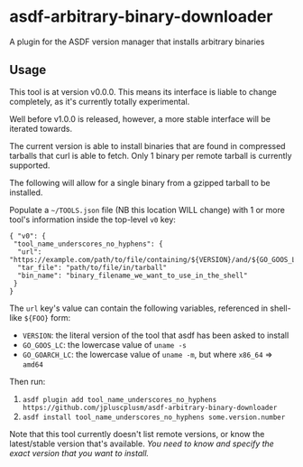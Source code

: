 # asdf-arbitrary-binary-downloader

A plugin for the ASDF version manager that installs arbitrary binaries 

## Usage

This tool is at version v0.0.0. This means its interface is liable to change
completely, as it's currently totally experimental.

Well before v1.0.0 is released, however, a more stable interface will be
iterated towards.

The current version is able to install binaries that are found in compressed
tarballs that curl is able to fetch. Only 1 binary per remote tarball is
currently supported.

The following will allow for a single binary from a gzipped tarball to be
installed.

Populate a `~/TOOLS.json` file (NB this location WILL change) with 1 or more
tool's information inside the top-level `v0` key:

```
{ "v0": {
 "tool_name_underscores_no_hyphens": {
  "url": "https://example.com/path/to/file/containing/${VERSION}/and/${GO_GOOS_LC}/and/${GO_GOARCH_LC}/vars.tgz"
  "tar_file": "path/to/file/in/tarball"
  "bin_name": "binary_filename_we_want_to_use_in_the_shell"
 }
}
```

The `url` key's value can contain the following variables, referenced in
shell-like `${FOO}` form:

- `VERSION`: the literal version of the tool that asdf has been asked to install
- `GO_GOOS_LC`: the lowercase value of `uname -s`
- `GO_GOARCH_LC`: the lowercase value of `uname -m`, but where `x86_64` => `amd64`

Then run:

1. `asdf plugin add tool_name_underscores_no_hyphens https://github.com/jpluscplusm/asdf-arbitrary-binary-downloader`
1. `asdf install tool_name_underscores_no_hyphens some.version.number`

Note that this tool currently doesn't list remote versions, or know the
latest/stable version that's available. *You need to know and specify the
exact version that you want to install.*
